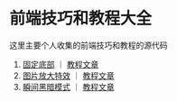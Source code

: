 # 前端技巧和教程大全

这里主要个人收集的前端技巧和教程的源代码

1. [固定底部](http://tridiamond.me/frontend-tutorials/stickyFooter/) ｜ [教程文章](https://tridiamond.blog.csdn.net/article/details/105222289)
1. [图片放大特效](http://tridiamond.me/frontend-tutorials/zoomOnHoverImage/) ｜ [教程文章](https://tridiamond.blog.csdn.net/article/details/105222289)
1. [瞬间黑暗模式](http://tridiamond.me/frontend-tutorials/instantDarkMode/) ｜ [教程文章](https://tridiamond.blog.csdn.net/article/details/105222289)
